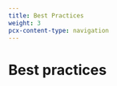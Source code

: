 ```yaml
---
title: Best Practices
weight: 3
pcx-content-type: navigation
---
```


# Best practices

<DirectoryListing path="/best-practices" />
